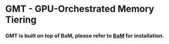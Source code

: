 # GMT - GPU-Orchestrated Memory Tiering

### GMT is built on top of BaM, please refer to [BaM](https://gitee.com/iscas-system/GMT/tree/master/BaM) for installation.
